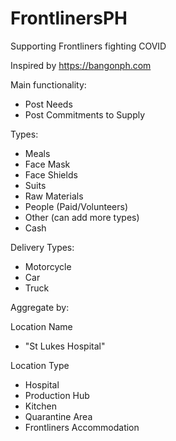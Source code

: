 # FrontlinersPH
Supporting Frontliners fighting COVID


Inspired by https://bangonph.com


Main functionality:

- Post Needs
- Post Commitments to Supply


Types:
- Meals
- Face Mask
- Face Shields
- Suits
- Raw Materials
- People (Paid/Volunteers)
- Other (can add more types)
- Cash


Delivery Types:
- Motorcycle
- Car
- Truck


Aggregate by:

Location Name
- "St Lukes Hospital"


Location Type
- Hospital
- Production Hub
- Kitchen
- Quarantine Area
- Frontliners Accommodation

